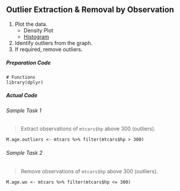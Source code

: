 ## Outlier Extraction & Removal by Observation
1. Plot the data.
   - Density Plot
   - [Histogram]([SC]-Descriptive-Analytics/[SC]-Data-Visualisation/[M]-Histogram-&-Frequency-Table.md)
2. Identify outliers from the graph.
3. If required, remove outliers.
##### Preparation Code
```
# Functions
library(dplyr)
```
##### Actual Code
###### Sample Task 1
>Extract observations of `mtcars$hp` above 300 (outliers).
```
M.age.outliers <- mtcars %>% filter(mtcars$hp > 300)
```
###### Sample Task 2
>Remove observations of `mtcars$hp` above 300 (outliers).
```
M.age.wo <- mtcars %>% filter(mtcars$hp <= 300)
```
